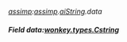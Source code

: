 _[assimp](../../modules/assimp/assimp-module.md):[assimp](../../modules/assimp/assimp-module.md).[aiString](../../modules/assimp/assimp-aistring.md).data_
##### Field data:[wonkey.types.Cstring](../../modules/wonkey/wonkey-types-cstring.md)
